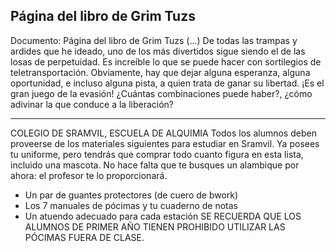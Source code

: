 ## Página del libro de Grim Tuzs
Documento: Página del libro de Grim Tuzs
(...) De todas las trampas y ardides que he ideado, uno de los más divertidos sigue siendo el de las losas de perpetuidad. Es increíble lo que se puede hacer con sortilegios de teletransportación. Obviamente, hay que dejar alguna esperanza, alguna oportunidad, e incluso alguna pista, a quien trata de ganar su libertad. ¡Es el gran juego de la evasión! ¿Cuántas combinaciones puede haber?, ¿cómo adivinar la que conduce a la liberación?
***
COLEGIO DE SRAMVIL, ESCUELA DE ALQUIMIA
Todos los alumnos deben proveerse de los materiales siguientes para estudiar en Sramvil.
Ya posees tu uniforme, pero tendrás que comprar todo cuanto figura en esta lista, incluido una mascota.
No hace falta que te busques un alambique por ahora: el profesor te lo proporcionará.
- Un par de guantes protectores (de cuero de bwork)
- Los 7 manuales de pócimas y tu cuaderno de notas
- Un atuendo adecuado para cada estación
SE RECUERDA QUE LOS ALUMNOS DE PRIMER AÑO TIENEN PROHIBIDO UTILIZAR LAS PÓCIMAS FUERA DE CLASE.

